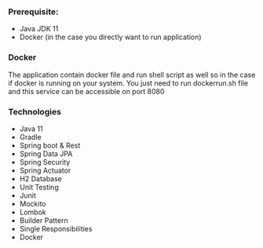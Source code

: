 ### Prerequisite:
- Java JDK 11
- Docker (in the case you directly want to run application)

### Docker
The application contain docker file and run shell script as well so in the case if docker is running on your system. You just need to run dockerrun.sh file and this service can be accessible on port 8080

### Technologies
- Java 11
- Gradle
- Spring boot & Rest
- Spring Data JPA
- Spring Security
- Spring Actuator
- H2 Database 
- Unit Testing
- Junit
- Mockito
- Lombok
- Builder Pattern
- Single Responsibilities
- Docker
